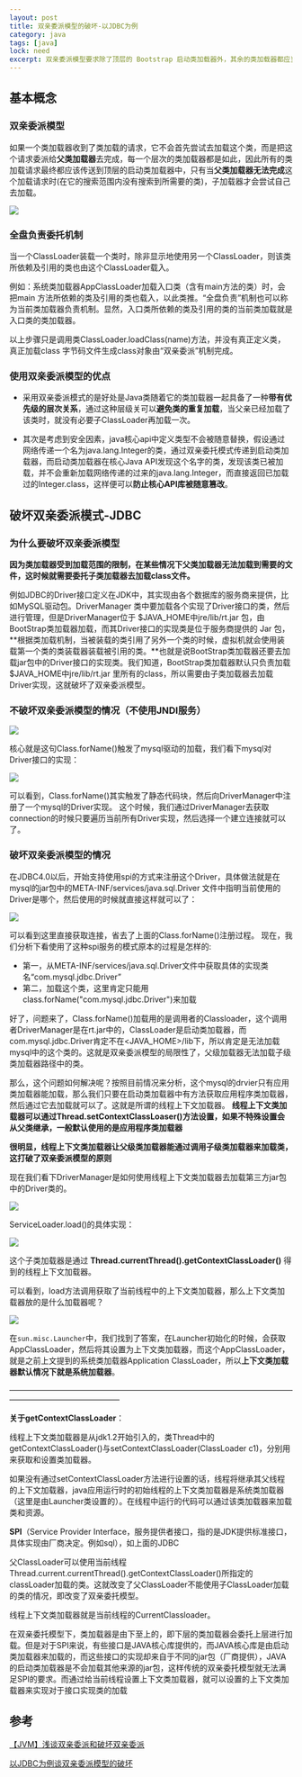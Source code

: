 ```yaml
---
layout: post
title: 双亲委派模型的破坏-以JDBC为例
category: java
tags: [java]
lock: need
excerpt: 双亲委派模型要求除了顶层的 Bootstrap 启动类加载器外，其余的类加载器都应当有自己的父类加载器。子类加载器和父类加载器不是以继承（Inheritance）的关系来实现，而是通过组合（Composition）关系来复用父加载器的代码。
---
```


## 基本概念

### 双亲委派模型

 如果一个类加载器收到了类加载的请求，它不会首先尝试去加载这个类，而是把这个请求委派给**父类加载器**去完成，每一个层次的类加载器都是如此，因此所有的类加载请求最终都应该传送到顶层的启动类加载器中，只有当**父类加载器无法完成**这个加载请求时(在它的搜索范围内没有搜索到所需要的类)，子加载器才会尝试自己去加载。 

![](https://raw.githubusercontent.com/xmzpc/PicBed/master/img/201912/20191225154737.png)

### 全盘负责委托机制  

当一个ClassLoader装载一个类时，除非显示地使用另一个ClassLoader，则该类所依赖及引用的类也由这个ClassLoader载入。

例如：系统类加载器AppClassLoader加载入口类（含有main方法的类）时，会把main 方法所依赖的类及引用的类也载入，以此类推。“全盘负责”机制也可以称为当前类加载器负责机制。显然，入口类所依赖的类及引用的类的当前类加载就是入口类的类加载器。

以上步骤只是调用类ClassLoader.loadClass(name)方法，并没有真正定义类，真正加载class 字节码文件生成class对象由“双亲委派”机制完成。

### 使用双亲委派模型的优点

- 采用双亲委派模式的是好处是Java类随着它的类加载器一起具备了一种**带有优先级的层次关系**，通过这种层级关可以**避免类的重复加载**，当父亲已经加载了该类时，就没有必要子ClassLoader再加载一次。

- 其次是考虑到安全因素，java核心api中定义类型不会被随意替换，假设通过网络传递一个名为java.lang.Integer的类，通过双亲委托模式传递到启动类加载器，而启动类加载器在核心Java API发现这个名字的类，发现该类已被加载，并不会重新加载网络传递的过来的java.lang.Integer，而直接返回已加载过的Integer.class，这样便可以**防止核心API库被随意篡改**。

## 破坏双亲委派模式-JDBC

### 为什么要破坏双亲委派模型

**因为类加载器受到加载范围的限制，在某些情况下父类加载器无法加载到需要的文件，这时候就需要委托子类加载器去加载class文件。**

例如JDBC的Driver接口定义在JDK中，其实现由各个数据库的服务商来提供，比如MySQL驱动包。DriverManager 类中要加载各个实现了Driver接口的类，然后进行管理，但是DriverManager位于 $JAVA_HOME中jre/lib/rt.jar 包，由BootStrap类加载器加载，而其Driver接口的实现类是位于服务商提供的 Jar 包，**根据类加载机制，当被装载的类引用了另外一个类的时候，虚拟机就会使用装载第一个类的类装载器装载被引用的类。**也就是说BootStrap类加载器还要去加载jar包中的Driver接口的实现类。我们知道，BootStrap类加载器默认只负责加载 $JAVA_HOME中jre/lib/rt.jar 里所有的class，所以需要由子类加载器去加载Driver实现，这就破坏了双亲委派模型。

### 不破坏双亲委派模型的情况（不使用JNDI服务）



![](https://raw.githubusercontent.com/xmzpc/PicBed/master/img/201912/20191225155318.png)

核心就是这句Class.forName()触发了mysql驱动的加载，我们看下mysql对Driver接口的实现：

![](https://raw.githubusercontent.com/xmzpc/PicBed/master/img/201912/20191225155448.png)

可以看到，Class.forName()其实触发了静态代码块，然后向DriverManager中注册了一个mysql的Driver实现。
 这个时候，我们通过DriverManager去获取connection的时候只要遍历当前所有Driver实现，然后选择一个建立连接就可以了。

### 破坏双亲委派模型的情况

在JDBC4.0以后，开始支持使用spi的方式来注册这个Driver，具体做法就是在mysql的jar包中的META-INF/services/java.sql.Driver 文件中指明当前使用的Driver是哪个，然后使用的时候就直接这样就可以了：

![](https://raw.githubusercontent.com/xmzpc/PicBed/master/img/201912/20191225155622.png)

可以看到这里直接获取连接，省去了上面的Class.forName()注册过程。
 现在，我们分析下看使用了这种spi服务的模式原本的过程是怎样的:

- 第一，从META-INF/services/java.sql.Driver文件中获取具体的实现类名“com.mysql.jdbc.Driver”
- 第二，加载这个类，这里肯定只能用class.forName("com.mysql.jdbc.Driver")来加载

好了，问题来了，Class.forName()加载用的是调用者的Classloader，这个调用者DriverManager是在rt.jar中的，ClassLoader是启动类加载器，而com.mysql.jdbc.Driver肯定不在<JAVA_HOME>/lib下，所以肯定是无法加载mysql中的这个类的。这就是双亲委派模型的局限性了，父级加载器无法加载子级类加载器路径中的类。

那么，这个问题如何解决呢？按照目前情况来分析，这个mysql的drvier只有应用类加载器能加载，那么我们只要在启动类加载器中有方法获取应用程序类加载器，然后通过它去加载就可以了。这就是所谓的线程上下文加载器。
 **线程上下文类加载器可以通过Thread.setContextClassLoaser()方法设置，如果不特殊设置会从父类继承，一般默认使用的是应用程序类加载器**

**很明显，线程上下文类加载器让父级类加载器能通过调用子级类加载器来加载类，这打破了双亲委派模型的原则**

现在我们看下DriverManager是如何使用线程上下文类加载器去加载第三方jar包中的Driver类的。

![](https://raw.githubusercontent.com/xmzpc/PicBed/master/img/201912/20191225160116.png)

ServiceLoader.load()的具体实现：

![](https://raw.githubusercontent.com/xmzpc/PicBed/master/img/201912/20191225160305.png)

这个子类加载器是通过 **Thread.currentThread().getContextClassLoader()** 得到的线程上下文加载器。

可以看到，load方法调用获取了当前线程中的上下文类加载器，那么上下文类加载器放的是什么加载器呢？

![](https://raw.githubusercontent.com/xmzpc/PicBed/master/img/201912/20191225161113.png)

在`sun.misc.Launcher`中，我们找到了答案，在Launcher初始化的时候，会获取AppClassLoader，然后将其设置为上下文类加载器，而这个AppClassLoader，就是之前上文提到的系统类加载器Application ClassLoader，所以**上下文类加载器默认情况下就是系统加载器**。

——————————————————————————————————————————————————

**关于getContextClassLoader**：

线程上下文类加载器是从jdk1.2开始引入的，类Thread中的getContextClassLoader()与setContextClassLoader(ClassLoader c1)，分别用来获取和设置类加载器。

如果没有通过setContextClassLoader方法进行设置的话，线程将继承其父线程的上下文加载器，java应用运行时的初始线程的上下文类加载器是系统类加载器（这里是由Launcher类设置的）。在线程中运行的代码可以通过该类加载器来加载类和资源。

**SPI**（Service Provider Interface，服务提供者接口，指的是JDK提供标准接口，具体实现由厂商决定。例如sql），如上面的JDBC

父ClassLoader可以使用当前线程Thread.current.currentThread().getContextClassLoader()所指定的classLoader加载的类。这就改变了父ClassLoader不能使用子ClassLoader加载的类的情况，即改变了双亲委托模型。

线程上下文类加载器就是当前线程的CurrentClassloader。

在双亲委托模型下，类加载器是由下至上的，即下层的类加载器会委托上层进行加载。但是对于SPI来说，有些接口是JAVA核心库提供的，而JAVA核心库是由启动类加载器来加载的，而这些接口的实现却来自于不同的jar包（厂商提供），JAVA的启动类加载器是不会加载其他来源的jar包，这样传统的双亲委托模型就无法满足SPI的要求。而通过给当前线程设置上下文类加载器，就可以设置的上下文类加载器来实现对于接口实现类的加载


## 参考

[【JVM】浅谈双亲委派和破坏双亲委派](https://blog.csdn.net/u012129558/article/details/81540804)

[以JDBC为例谈双亲委派模型的破坏](https://www.jianshu.com/p/09f73af48a98)